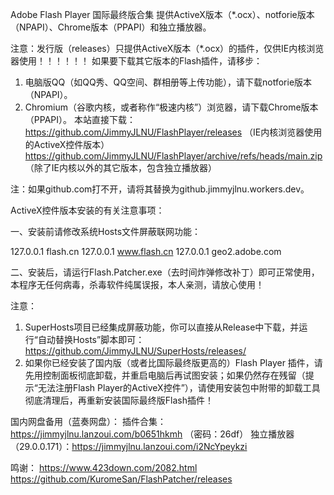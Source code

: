 Adobe Flash Player 国际最终版合集
提供ActiveX版本（*.ocx）、notforie版本（NPAPI）、Chrome版本（PPAPI）和独立播放器。

注意：发行版（releases）只提供ActiveX版本（*.ocx）的插件，仅供IE内核浏览器使用！！！！！！
如果要下载其它版本的Flash插件，请移步：
1. 电脑版QQ（如QQ秀、QQ空间、群相册等上传功能），请下载notforie版本（NPAPI）。
2. Chromium（谷歌内核，或者称作“极速内核”）浏览器，请下载Chrome版本（PPAPI）。
本站直接下载：
https://github.com/JimmyJLNU/FlashPlayer/releases
（IE内核浏览器使用的ActiveX控件版本）
https://github.com/JimmyJLNU/FlashPlayer/archive/refs/heads/main.zip
（除了IE内核以外的其它版本，包含独立播放器）

注：如果github.com打不开，请将其替换为github.jimmyjlnu.workers.dev。

ActiveX控件版本安装的有关注意事项：

一、安装前请修改系统Hosts文件屏蔽联网功能：

127.0.0.1 flash.cn
127.0.0.1 www.flash.cn
127.0.0.1 geo2.adobe.com

二、安装后，请运行Flash.Patcher.exe（去时间炸弹修改补丁）即可正常使用，本程序无任何病毒，杀毒软件纯属误报，本人亲测，请放心使用！

注意：
1. SuperHosts项目已经集成屏蔽功能，你可以直接从Release中下载，并运行“自动替换Hosts”脚本即可：https://github.com/JimmyJLNU/SuperHosts/releases/
2. 如果你已经安装了国内版（或者比国际最终版更高的）Flash Player 插件，请先用控制面板彻底卸载，并重启电脑后再试图安装；如果仍然存在残留（提示“无法注册Flash Player的ActiveX控件”），请使用安装包中附带的卸载工具彻底清理后，再重新安装国际最终版Flash插件！


国内网盘备用（蓝奏网盘）：
插件合集：https://jimmyjlnu.lanzoui.com/b0651hkmh （密码：26df）
独立播放器（29.0.0.171）：https://jimmyjlnu.lanzoui.com/i2NcYpeykzi

鸣谢：
https://www.423down.com/2082.html
https://github.com/KuromeSan/FlashPatcher/releases
